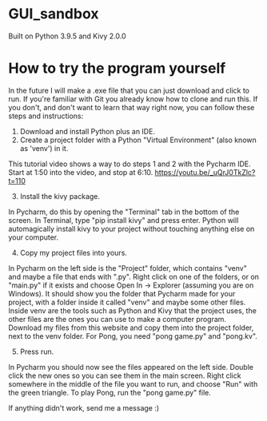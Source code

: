 # GUI_sandbox

Built on Python 3.9.5 and Kivy 2.0.0

# How to try the program yourself
In the future I will make a .exe file that you can just download and click to run. 
If you're familiar with Git you already know how to clone and run this. If you don't, and don't want to learn that way right now, you can follow these steps and instructions: 

1) Download and install Python plus an IDE. 
2) Create a project folder with a Python "Virtual Environment" (also known as 'venv') in it. 

This tutorial video shows a way to do steps 1 and 2 with the Pycharm IDE. Start at 1:50 into the video, and stop at 6:10. https://youtu.be/_uQrJ0TkZlc?t=110

3) Install the kivy package. 

In Pycharm, do this by opening the "Terminal" tab in the bottom of the screen. In Terminal, type "pip install kivy" and press enter. Python will automagically install kivy to your project without touching anything else on your computer. 

4) Copy my project files into yours. 

In Pycharm on the left side is the "Project" folder, which contains "venv" and maybe a file that ends with ".py". Right click on one of the folders, or on "main.py" if it exists and choose Open In -> Explorer (assuming you are on Windows). It should show you the folder that Pycharm made for your project, with a folder inside it called "venv" and maybe some other files. Inside venv are the tools such as Python and Kivy that the project uses, the other files are the ones you can use to make a computer program. Download my files from this website and copy them into the project folder, next to the venv folder. For Pong, you need "pong game.py" and "pong.kv". 

5) Press run. 

In Pycharm you should now see the files appeared on the left side. Double click the new ones so you can see them in the main screen. Right click somewhere in the middle of the file you want to run, and choose "Run" with the green triangle. To play Pong, run the "pong game.py" file. 

If anything didn't work, send me a message :) 
